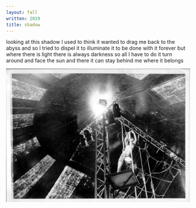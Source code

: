 ```yaml
---
layout: fall
written: 2019
title: shadow 
---
```


<div class="poem">
looking at this shadow  
I used to think  
it wanted to drag me  
back to the abyss  
and so I tried to dispel it  
to illuminate it  
to be done with it forever  
but where there is light  
there is always darkness  
so all I have to do  
it turn around  
and face the sun  
and there it can stay  
behind me  
where it belongs
</div>

![Hughie at the rigging bar](/assets/images/circus/hughierigging.jpg "the fateful rigging bar")
